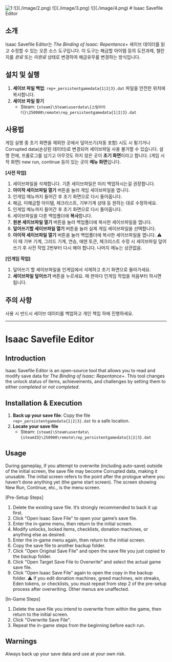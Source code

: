 <img width="764" height="750" alt="1" src="https://github.com/user-attachments/assets/cc77fe7e-d096-4eec-99fd-75e5c2677694" />
![](./image/2.png)
![](./image/3.png)
![](./image/4.png)
# Isaac Savefile Editor

## 소개
Isaac Savefile Editor는 *The Binding of Isaac: Repentance+* 세이브 데이터를 읽고 수정할 수 있는 오픈 소스 도구입니다.
이 도구는 해금할 아이템 등의 도전과제, 챌린지를 *완료* 또는 *미완료* 상태로 변경하여 해금유무를 변경하는 방식입니다.

## 설치 및 실행
1. **세이브 파일 백업**: `rep+_persistentgamedata{1|2|3}.dat` 파일을 안전한 위치에 복사합니다.
2. **세이브 파일 찾기**
   - Steam: `{steam}\Steam\userdata\{스팀아이디}\250900\remote\rep_persistentgamedata{1|2|3}.dat`

## 사용법
게임 실행 중 초기 화면을 제외한 곳에서 덮어쓰기(자동 포함) 시도 시 튕기거나 Corrupted data(손상된 데이터)로 변경되어 세이브파일 사용 불가할 수 있습니다.
설명 전에, 프롤로그를 넘기고 아무것도 하지 않은 곳이 **초기 화면**이라고 합니다. (게임 시작 화면)
new run, continue 등이 있는 곳이 **메뉴 화면**입니다.

**[사전 작업]**
1. 세이브파일을 삭제합니다. 기존 세이브파일은 미리 백업하시는걸 권장합니다.
2. **아이작 세이브파일 열기** 버튼을 눌러 게임 세이브파일을 엽니다.
3. 인게임 메뉴까지 들어간 후 초기 화면으로 다시 돌아옵니다.
4. 해금, 미해금할 아이템, 체크리스트, 기부기계 상태 등 원하는 대로 수정하세요.
5. 인게임 메뉴까지 들어간 후 초기 화면으로 다시 돌아옵니다.
6. 세이브파일을 다른 백업폴더에 **복사**합니다.
7. **원본 세이브파일 열기** 버튼을 눌러 백업폴더에 복사한 세이브파일을 엽니다.
8. **덮어쓰기할 세이브파일 열기** 버튼을 눌러 실제 게임 세이브파일을 선택합니다.
9. **아이작 세이브파일 열기** 버튼을 눌러 백업폴더에 복사한 세이브파일을 엽니다. ⚠️ 이 때 기부 기계, 그리드 기계, 연승, 에덴 토큰, 체크리스트 수정 시 세이브파일 덮어쓰기 후 사전 작업 2번부터 다시 해야 합니다. 나머지 메뉴는 상관없음.

**[인게임 작업]**
1. 덮어쓰기 할 세이브파일을 인게임에서 삭제하고 초기 화면으로 돌아가세요.
2. **세이브파일 덮어쓰기** 버튼을 누르세요.
매 판마다 인게임 작업을 처음부터 하시면 됩니다.

## 주의 사항
사용 시 반드시 세이브 데이터를 백업하고 개인 책임 하에 진행하세요.

---

# Isaac Savefile Editor

## Introduction
Isaac Savefile Editor is an open-source tool that allows you to read and modify save data for *The Binding of Isaac: Repentance+*.
This tool changes the unlock status of items, achievements, and challenges by setting them to either *completed* or *not completed*.

## Installation & Execution
1. **Back up your save file**: Copy the file `rep+_persistentgamedata{1|2|3}.dat` to a safe location.  
2. **Locate your save file**  
   - Steam: `{steam}\Steam\userdata\{steamID}\250900\remote\rep_persistentgamedata{1|2|3}.dat`

## Usage
During gameplay, if you attempt to overwrite (including auto-save) outside of the initial screen, the save file may become Corrupted data, making it unusable.
The initial screen refers to the point after the prologue where you haven’t done anything yet (the game start screen).
The screen showing New Run, Continue, etc., is the menu screen.

[Pre-Setup Steps]
1. Delete the existing save file. It’s strongly recommended to back it up first.
2. Click "Open Isaac Save File" to open your game’s save file.
3. Enter the in-game menu, then return to the initial screen.
4. Modify unlocks, locked items, checklists, donation machines, or anything else as desired.
5. Enter the in-game menu again, then return to the initial screen.
6. Copy the save file to another backup folder.
7. Click "Open Original Save File" and open the save file you just copied to the backup folder.
8. Click "Open Target Save File to Overwrite" and select the actual game save file.
9. Click "Open Isaac Save File" again to open the copy in the backup folder.
⚠️ If you edit donation machines, greed machines, win streaks, Eden tokens, or checklists, you must repeat from step 2 of the pre-setup process after overwriting. Other menus are unaffected.

[In-Game Steps]
1. Delete the save file you intend to overwrite from within the game, then return to the initial screen.
2. Click "Overwrite Save File".
3. Repeat the in-game steps from the beginning before each run.

## Warnings  
Always back up your save data and use at your own risk.
